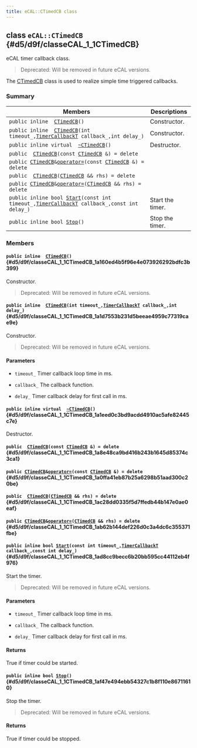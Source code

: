```yaml
---
title: eCAL::CTimedCB class
---
```


## class `eCAL::CTimedCB` {#d5/d9f/classeCAL_1_1CTimedCB}

eCAL timer callback class.

> Deprecated: Will be removed in future eCAL versions.

The [CTimedCB](#d5/d9f/classeCAL_1_1CTimedCB) class is used to realize simple time triggered callbacks.

### Summary

 Members                        | Descriptions                                
--------------------------------|---------------------------------------------
`public inline  `[`CTimedCB`](#d5/d9f/classeCAL_1_1CTimedCB_1a160ed4b5f96e4e073926292bdfc3b399)`()` | Constructor.
`public inline  `[`CTimedCB`](#d5/d9f/classeCAL_1_1CTimedCB_1a1d7553b231d5beeae4959c77319cae9e)`(int timeout_,`[`TimerCallbackT`](src/content/docs/doxygen/md/api-TimerCallbackT.md#df/d76/ecal__callback_8h_1afa9b0ed5fa82263c5b5a0cb7fe96613d)` callback_,int delay_)` | Constructor.
`public inline virtual  `[`~CTimedCB`](#d5/d9f/classeCAL_1_1CTimedCB_1a1eed0c3bd9acdd4910ac5afe82445c7e)`()` | Destructor.
`public  `[`CTimedCB`](#d5/d9f/classeCAL_1_1CTimedCB_1a8e48ca9bd416b243b1645d85374c3ca1)`(const `[`CTimedCB`](#d5/d9f/classeCAL_1_1CTimedCB)` &) = delete` | 
`public `[`CTimedCB`](#d5/d9f/classeCAL_1_1CTimedCB)` & `[`operator=`](#d5/d9f/classeCAL_1_1CTimedCB_1a0ffa41eb87b25a6298b51aad300c20be)`(const `[`CTimedCB`](#d5/d9f/classeCAL_1_1CTimedCB)` &) = delete` | 
`public  `[`CTimedCB`](#d5/d9f/classeCAL_1_1CTimedCB_1ac28dd0335f5d7ffedb44b147e0ae0eaf)`(`[`CTimedCB`](#d5/d9f/classeCAL_1_1CTimedCB)` && rhs) = delete` | 
`public `[`CTimedCB`](#d5/d9f/classeCAL_1_1CTimedCB)` & `[`operator=`](#d5/d9f/classeCAL_1_1CTimedCB_1ab62b144def226d0c3a4dc6c355371fbe)`(`[`CTimedCB`](#d5/d9f/classeCAL_1_1CTimedCB)` && rhs) = delete` | 
`public inline bool `[`Start`](#d5/d9f/classeCAL_1_1CTimedCB_1ad8cc9becc6b20bb595cc44112eb4f976)`(const int timeout_,`[`TimerCallbackT`](src/content/docs/doxygen/md/api-TimerCallbackT.md#df/d76/ecal__callback_8h_1afa9b0ed5fa82263c5b5a0cb7fe96613d)` callback_,const int delay_)` | Start the timer.
`public inline bool `[`Stop`](#d5/d9f/classeCAL_1_1CTimedCB_1af47e494ebb54327c1b8f110e86711610)`()` | Stop the timer.

### Members

#### `public inline  `[`CTimedCB`](#d5/d9f/classeCAL_1_1CTimedCB_1a160ed4b5f96e4e073926292bdfc3b399)`()` {#d5/d9f/classeCAL_1_1CTimedCB_1a160ed4b5f96e4e073926292bdfc3b399}

Constructor.

> Deprecated: Will be removed in future eCAL versions.

#### `public inline  `[`CTimedCB`](#d5/d9f/classeCAL_1_1CTimedCB_1a1d7553b231d5beeae4959c77319cae9e)`(int timeout_,`[`TimerCallbackT`](src/content/docs/doxygen/md/api-TimerCallbackT.md#df/d76/ecal__callback_8h_1afa9b0ed5fa82263c5b5a0cb7fe96613d)` callback_,int delay_)` {#d5/d9f/classeCAL_1_1CTimedCB_1a1d7553b231d5beeae4959c77319cae9e}

Constructor.

> Deprecated: Will be removed in future eCAL versions.

#### Parameters
* `timeout_` Timer callback loop time in ms. 

* `callback_` The callback function. 

* `delay_` Timer callback delay for first call in ms.

#### `public inline virtual  `[`~CTimedCB`](#d5/d9f/classeCAL_1_1CTimedCB_1a1eed0c3bd9acdd4910ac5afe82445c7e)`()` {#d5/d9f/classeCAL_1_1CTimedCB_1a1eed0c3bd9acdd4910ac5afe82445c7e}

Destructor.

#### `public  `[`CTimedCB`](#d5/d9f/classeCAL_1_1CTimedCB_1a8e48ca9bd416b243b1645d85374c3ca1)`(const `[`CTimedCB`](#d5/d9f/classeCAL_1_1CTimedCB)` &) = delete` {#d5/d9f/classeCAL_1_1CTimedCB_1a8e48ca9bd416b243b1645d85374c3ca1}

#### `public `[`CTimedCB`](#d5/d9f/classeCAL_1_1CTimedCB)` & `[`operator=`](#d5/d9f/classeCAL_1_1CTimedCB_1a0ffa41eb87b25a6298b51aad300c20be)`(const `[`CTimedCB`](#d5/d9f/classeCAL_1_1CTimedCB)` &) = delete` {#d5/d9f/classeCAL_1_1CTimedCB_1a0ffa41eb87b25a6298b51aad300c20be}

#### `public  `[`CTimedCB`](#d5/d9f/classeCAL_1_1CTimedCB_1ac28dd0335f5d7ffedb44b147e0ae0eaf)`(`[`CTimedCB`](#d5/d9f/classeCAL_1_1CTimedCB)` && rhs) = delete` {#d5/d9f/classeCAL_1_1CTimedCB_1ac28dd0335f5d7ffedb44b147e0ae0eaf}

#### `public `[`CTimedCB`](#d5/d9f/classeCAL_1_1CTimedCB)` & `[`operator=`](#d5/d9f/classeCAL_1_1CTimedCB_1ab62b144def226d0c3a4dc6c355371fbe)`(`[`CTimedCB`](#d5/d9f/classeCAL_1_1CTimedCB)` && rhs) = delete` {#d5/d9f/classeCAL_1_1CTimedCB_1ab62b144def226d0c3a4dc6c355371fbe}

#### `public inline bool `[`Start`](#d5/d9f/classeCAL_1_1CTimedCB_1ad8cc9becc6b20bb595cc44112eb4f976)`(const int timeout_,`[`TimerCallbackT`](src/content/docs/doxygen/md/api-TimerCallbackT.md#df/d76/ecal__callback_8h_1afa9b0ed5fa82263c5b5a0cb7fe96613d)` callback_,const int delay_)` {#d5/d9f/classeCAL_1_1CTimedCB_1ad8cc9becc6b20bb595cc44112eb4f976}

Start the timer.

> Deprecated: Will be removed in future eCAL versions.

#### Parameters
* `timeout_` Timer callback loop time in ms. 

* `callback_` The callback function. 

* `delay_` Timer callback delay for first call in ms.

#### Returns
True if timer could be started.

#### `public inline bool `[`Stop`](#d5/d9f/classeCAL_1_1CTimedCB_1af47e494ebb54327c1b8f110e86711610)`()` {#d5/d9f/classeCAL_1_1CTimedCB_1af47e494ebb54327c1b8f110e86711610}

Stop the timer.

> Deprecated: Will be removed in future eCAL versions.

#### Returns
True if timer could be stopped.

